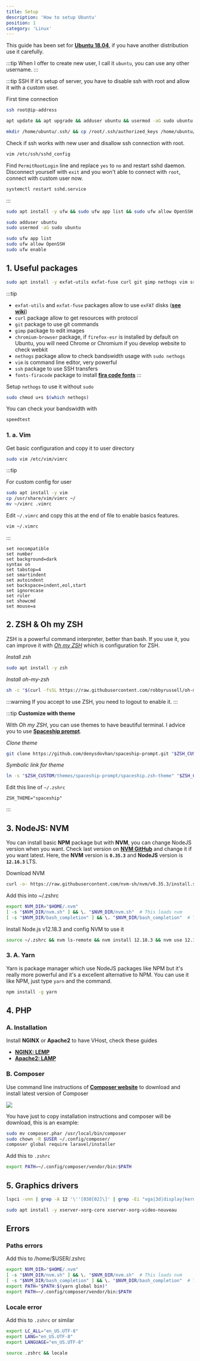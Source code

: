 ```yaml
---
title: Setup
description: 'How to setup Ubuntu'
position: 1
category: 'Linux'
---
```


This guide has been set for [**Ubuntu 18.04**](https://ubuntu.com/#download), if you have another distribution use it carefully.

:::tip
When I offer to create new user, I call it `ubuntu`, you can use any other username.
:::

:::tip SSH
If it's setup of server, you have to disable ssh with root and allow it with a custom user.

First time connection

```bash
ssh root@ip-address
```

```bash
apt update && apt upgrade && adduser ubuntu && usermod -aG sudo ubuntu
```

```bash
mkdir /home/ubuntu/.ssh/ && cp /root/.ssh/authorized_keys /home/ubuntu/.ssh/ && chown -R ubuntu:ubuntu /home/ubuntu/.ssh/ && chmod -R 700 /home/ubuntu/.ssh/
```

Check if ssh works with new user and disallow ssh connection with root.

```bash
vim /etc/ssh/sshd_config
```

Find `PermitRootLogin` line and replace `yes` to `no` and restart sshd daemon. Disconnect yourself with `exit` and you won't able to connect with `root`, connect with custom user now.

```bash
systemctl restart sshd.service
```

:::

```bash
sudo apt install -y ufw && sudo ufw app list && sudo ufw allow OpenSSH && sudo ufw enable && sudo ufw status
```

```bash
sudo adduser ubuntu
sudo usermod -aG sudo ubuntu
```

```bash
sudo ufw app list
sudo ufw allow OpenSSH
sudo ufw enable
```

## 1. Useful packages

```bash
sudo apt install -y exfat-utils exfat-fuse curl git gimp nethogs vim ssh vlc fonts-firacode net-tools florence speedtest-cli
```

:::tip

- `exfat-utils` and `exfat-fuse` packages allow to use `exFAT` disks ([**see wiki**](https://doc.ubuntu-fr.org/exfat))
- `curl` package allow to get resources with protocol
- `git` package to use git commands
- `gimp` package to edit images
- `chromium-browser` package, if `firefox-esr` is installed by default on Ubuntu, you will need Chrome or Chromium if you develop website to check webkit
- `nethogs` package allow to check bandswidth usage with `sudo nethogs`
- `vim` is command line editor, very powerful
- `ssh` package to use SSH transfers
- `fonts-firacode` package to install [**fira code fonts**](https://github.com/tonsky/FiraCode)
:::

Setup `nethogs` to use it without `sudo`

```bash
sudo chmod u+s $(which nethogs)
```

You can check your bandswidth with

```bash
speedtest
```

### 1. a. Vim

Get basic configuration and copy it to user directory

```bash
sudo vim /etc/vim/vimrc
```

:::tip

For custom config for user

```bash
sudo apt install -y vim
cp /usr/share/vim/vimrc ~/
mv ~/vimrc .vimrc
```

Edit `~/.vimrc` and copy this at the end of file to enable basics features.

```bash
vim ~/.vimrc
```

:::

<vue-code-info path="/home/user/.vimrc"></vue-code-info>

```vim
set nocompatible
set number
set background=dark
syntax on
set tabstop=4
set smartindent
set autoindent
set backspace=indent,eol,start
set ignorecase
set ruler
set showcmd
set mouse=a
```

## 2. ZSH & Oh my ZSH

ZSH is a powerful command interpreter, better than bash. If you use it, you can improve it with [*Oh my ZSH*](https://ohmyz.sh/) which is configuration for ZSH.

*Install zsh*

```bash
sudo apt install -y zsh
```

*Install oh-my-zsh*

```bash
sh -c "$(curl -fsSL https://raw.githubusercontent.com/robbyrussell/oh-my-zsh/master/tools/install.sh)"
```

:::warning
If you accept to use ZSH, you need to logout to enable it.
:::

:::tip
**Customize with theme**

With *Oh my ZSH*, you can use themes to have beautiful terminal. I advice you to use [**Spaceship prompt**](https://github.com/denysdovhan/spaceship-prompt).

*Clone theme*

```bash
git clone https://github.com/denysdovhan/spaceship-prompt.git "$ZSH_CUSTOM/themes/spaceship-prompt"
```

*Symbolic link for theme*

```bash
ln -s "$ZSH_CUSTOM/themes/spaceship-prompt/spaceship.zsh-theme" "$ZSH_CUSTOM/themes/spaceship.zsh-theme"
```

Edit this line of `~/.zshrc`

```
ZSH_THEME="spaceship"
```

:::

## 3. NodeJS: NVM

You can install basic **NPM** package but with **NVM**, you can change NodeJS version when you want. Check last version on [**NVM GitHub**](https://github.com/nvm-sh/nvm) and change it if you want latest. Here, the **NVM** version is **`0.35.3`** and **NodeJS** version is **`12.16.3`** LTS.

Download NVM

```bash
curl -o- https://raw.githubusercontent.com/nvm-sh/nvm/v0.35.3/install.sh | bash
```

Add this into ~/.zshrc

```bash
export NVM_DIR="$HOME/.nvm"
[ -s "$NVM_DIR/nvm.sh" ] && \. "$NVM_DIR/nvm.sh"  # This loads nvm
[ -s "$NVM_DIR/bash_completion" ] && \. "$NVM_DIR/bash_completion"  # This loads nvm bash_completion
```

Install Node.js v12.18.3 and config NVM to use it

```bash
source ~/.zshrc && nvm ls-remote && nvm install 12.18.3 && nvm use 12.18.3 && nvm alias default 12.18.3 && nvm use default && nvm ls && node -v
```

### 3. A. Yarn

Yarn is package manager which use NodeJS packages like NPM but it's really more powerful and it's a excellent alternative to NPM. You can use it like NPM, just type `yarn` and the command.

```bash
npm install -g yarn
```

## 4. PHP

### A. Installation

Install **NGINX** or **Apache2** to have VHost, check these guides

- [**NGINX: LEMP**](/guides/linux/lemp/)
- [**Apache2: LAMP**](/guides/linux/lamp/)

### B. Composer

Use command line instructions of [**Composer website**](https://getcomposer.org/download/) to download and install latest version of Composer

<img src="/images/linux/composer-installation-commands.jpg" class="" />

You have just to copy installation instructions and composer will be download, this is an example:

```bash
sudo mv composer.phar /usr/local/bin/composer
sudo chown -R $USER ~/.config/composer/
composer global require laravel/installer
```

Add this to `.zshrc`

```bash
export PATH=~/.config/composer/vendor/bin:$PATH
```

## 5. Graphics drivers

```bash
lspci -vnn | grep -A 12 '\''[030[02]\]' | grep -Ei "vga|3d|display|kernel"
```

```bash
sudo apt install -y xserver-xorg-core xserver-xorg-video-nouveau
```

## Errors

### Paths errors

Add this to /home/$USER/.zshrc

```bash
export NVM_DIR="$HOME/.nvm"
[ -s "$NVM_DIR/nvm.sh" ] && \. "$NVM_DIR/nvm.sh"  # This loads nvm
[ -s "$NVM_DIR/bash_completion" ] && \. "$NVM_DIR/bash_completion"  # This loads nvm bash_completion
export PATH="$PATH:$(yarn global bin)"
export PATH=~/.config/composer/vendor/bin:$PATH
```

### Locale error

Add this to `.zshrc` or similar

```bash
export LC_ALL="en_US.UTF-8"
export LANG="en_US.UTF-8"
export LANGUAGE="en_US.UTF-8"
```

```bash
source .zshrc && locale
```
